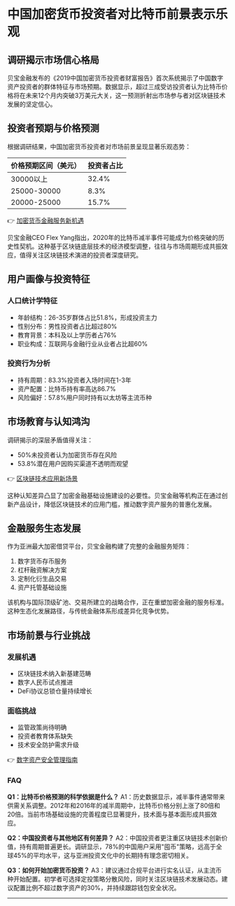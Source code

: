 # 中国加密货币投资者对比特币前景表示乐观

## 调研揭示市场信心格局

贝宝金融发布的《2019中国加密货币投资者财富报告》首次系统揭示了中国数字资产投资者的群体特征与市场预期。数据显示，超过三成受访投资者认为比特币价格将在未来12个月内突破3万美元大关，这一预测折射出市场参与者对区块链技术发展的坚定信心。

## 投资者预期与价格预测

根据调研结果，中国加密货币投资者对市场前景呈现显著乐观态势：

| 价格预期区间（美元） | 投资者占比 |
|----------------------|------------|
| 30000以上            | 32.4%      |
| 25000-30000          | 8.3%       |
| 20000-25000          | 15.7%      |

👉 [加密货币金融服务新机遇](https://bit.ly/okx_welcome) 

贝宝金融CEO Flex Yang指出，2020年的比特币减半事件可能成为价格突破的历史性契机。这种基于区块链底层技术的经济模型调整，往往与市场周期形成共振效应，值得关注区块链技术演进的投资者深度研究。

## 用户画像与投资特征

### 人口统计学特征
- 年龄结构：26-35岁群体占比51.8%，形成投资主力
- 性别分布：男性投资者占比超过80%
- 教育背景：本科及以上学历者占76%
- 职业构成：互联网与金融行业从业者占比超60%

### 投资行为分析
- 持有周期：83.3%投资者入场时间在1-3年
- 资产配置：比特币持有率高达86.7%
- 风险偏好：57.8%用户同时持有以太坊等主流币种

## 市场教育与认知鸿沟

调研揭示的深层矛盾值得关注：
- 50%未投资者认为加密货币存在风险
- 53.8%潜在用户因购买渠道不透明而观望

👉 [区块链技术应用新场景](https://bit.ly/okx_welcome) 

这种认知差异凸显了加密金融基础设施建设的必要性。贝宝金融等机构正在通过创新产品设计，降低区块链技术的应用门槛，推动数字资产服务的普惠化发展。

## 金融服务生态发展

作为亚洲最大加密借贷平台，贝宝金融构建了完整的金融服务矩阵：
1. 数字货币存币服务
2. 杠杆融资解决方案
3. 定制化衍生品交易
4. 资产托管基础设施

该机构与国际顶级矿池、交易所建立的战略合作，正在重塑加密金融的服务标准。这种生态化发展路径，与传统金融体系形成差异化竞争优势。

## 市场前景与行业挑战

### 发展机遇
- 区块链技术纳入新基建范畴
- 数字人民币试点推进
- DeFi协议总锁仓量持续增长

### 面临挑战
- 监管政策尚待明确
- 投资者教育体系缺失
- 技术安全防护需求升级

👉 [数字资产安全管理指南](https://bit.ly/okx_welcome) 

### FAQ

**Q1：比特币价格预测的科学依据是什么？**
A1：历史数据显示，减半事件通常带来供需关系调整。2012年和2016年的减半周期中，比特币价格分别上涨了80倍和20倍。当前市场基础设施的完善程度已显著提升，技术面与基本面形成共振效应。

**Q2：中国投资者与其他地区有何差异？**
A2：中国投资者更注重区块链技术创新价值，持有周期普遍更长。调研显示，78%的中国用户采用"囤币"策略，远高于全球45%的平均水平，这与亚洲投资文化中的长期持有理念密切相关。

**Q3：如何开始加密货币投资？**
A3：建议通过合规平台进行实名认证，从主流币种开始配置。初学者可选择定投策略分散风险，同时关注区块链技术发展动态。建议配置比例不超过数字资产的30%，并持续跟踪钱包安全状况。

---
